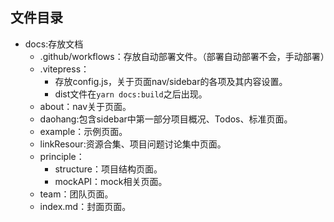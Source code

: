 ## 文件目录

- docs:存放文档
  - .github/workflows：存放自动部署文件。（部署自动部署不会，手动部署）
  - .vitepress：
    - 存放config.js，关于页面nav/sidebar的各项及其内容设置。
    - dist文件在`yarn docs:build`之后出现。
  - about：nav关于页面。
  - daohang:包含sidebar中第一部分项目概况、Todos、标准页面。
  - example：示例页面。
  - linkResour:资源合集、项目问题讨论集中页面。
  - principle：
    - structure：项目结构页面。
    - mockAPI：mock相关页面。
  - team：团队页面。
  - index.md：封面页面。

